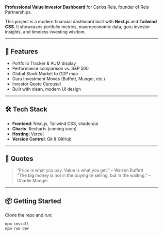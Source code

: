 **Professional Value Investor Dashboard** for Carlos Reis, founder of Reis Partnerships.

This project is a modern financial dashboard built with **Next.js** and **Tailwind CSS**. It showcases portfolio metrics, macroeconomic data, guru investor insights, and timeless investing wisdom.

---

## 🚀 Features

- Portfolio Tracker & AUM display
- Performance comparison vs. S&P 500
- Global Stock Market to GDP map
- Guru Investment Moves (Buffett, Munger, etc.)
- Investor Quote Carousel
- Built with clean, modern UI design

---

## 🛠 Tech Stack

- **Frontend**: Next.js, Tailwind CSS, shadcn/ui
- **Charts**: Recharts (coming soon)
- **Hosting**: Vercel
- **Version Control**: Git & GitHub

---

## 🧠 Quotes

> “Price is what you pay. Value is what you get.” – Warren Buffett  
> “The big money is not in the buying or selling, but in the waiting.” – Charlie Munger

---

## 📦 Getting Started

Clone the repo and run:

```bash
npm install
npm run dev

